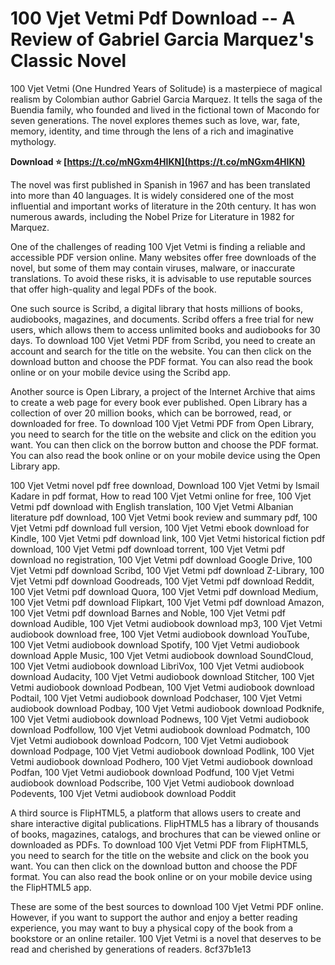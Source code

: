 
 
# 100 Vjet Vetmi Pdf Download -- A Review of Gabriel Garcia Marquez's Classic Novel
 
100 Vjet Vetmi (One Hundred Years of Solitude) is a masterpiece of magical realism by Colombian author Gabriel Garcia Marquez. It tells the saga of the Buendia family, who founded and lived in the fictional town of Macondo for seven generations. The novel explores themes such as love, war, fate, memory, identity, and time through the lens of a rich and imaginative mythology.
 
**Download ⭐ [https://t.co/mNGxm4HIKN](https://t.co/mNGxm4HIKN)**


 
The novel was first published in Spanish in 1967 and has been translated into more than 40 languages. It is widely considered one of the most influential and important works of literature in the 20th century. It has won numerous awards, including the Nobel Prize for Literature in 1982 for Marquez.
 
One of the challenges of reading 100 Vjet Vetmi is finding a reliable and accessible PDF version online. Many websites offer free downloads of the novel, but some of them may contain viruses, malware, or inaccurate translations. To avoid these risks, it is advisable to use reputable sources that offer high-quality and legal PDFs of the book.
 
One such source is Scribd, a digital library that hosts millions of books, audiobooks, magazines, and documents. Scribd offers a free trial for new users, which allows them to access unlimited books and audiobooks for 30 days. To download 100 Vjet Vetmi PDF from Scribd, you need to create an account and search for the title on the website. You can then click on the download button and choose the PDF format. You can also read the book online or on your mobile device using the Scribd app.
 
Another source is Open Library, a project of the Internet Archive that aims to create a web page for every book ever published. Open Library has a collection of over 20 million books, which can be borrowed, read, or downloaded for free. To download 100 Vjet Vetmi PDF from Open Library, you need to search for the title on the website and click on the edition you want. You can then click on the borrow button and choose the PDF format. You can also read the book online or on your mobile device using the Open Library app.
 
100 Vjet Vetmi novel pdf free download,  Download 100 Vjet Vetmi by Ismail Kadare in pdf format,  How to read 100 Vjet Vetmi online for free,  100 Vjet Vetmi pdf download with English translation,  100 Vjet Vetmi Albanian literature pdf download,  100 Vjet Vetmi book review and summary pdf,  100 Vjet Vetmi pdf download full version,  100 Vjet Vetmi ebook download for Kindle,  100 Vjet Vetmi pdf download link,  100 Vjet Vetmi historical fiction pdf download,  100 Vjet Vetmi pdf download torrent,  100 Vjet Vetmi pdf download no registration,  100 Vjet Vetmi pdf download Google Drive,  100 Vjet Vetmi pdf download Scribd,  100 Vjet Vetmi pdf download Z-Library,  100 Vjet Vetmi pdf download Goodreads,  100 Vjet Vetmi pdf download Reddit,  100 Vjet Vetmi pdf download Quora,  100 Vjet Vetmi pdf download Medium,  100 Vjet Vetmi pdf download Flipkart,  100 Vjet Vetmi pdf download Amazon,  100 Vjet Vetmi pdf download Barnes and Noble,  100 Vjet Vetmi pdf download Audible,  100 Vjet Vetmi audiobook download mp3,  100 Vjet Vetmi audiobook download free,  100 Vjet Vetmi audiobook download YouTube,  100 Vjet Vetmi audiobook download Spotify,  100 Vjet Vetmi audiobook download Apple Music,  100 Vjet Vetmi audiobook download SoundCloud,  100 Vjet Vetmi audiobook download LibriVox,  100 Vjet Vetmi audiobook download Audacity,  100 Vjet Vetmi audiobook download Stitcher,  100 Vjet Vetmi audiobook download Podbean,  100 Vjet Vetmi audiobook download Podtail,  100 Vjet Vetmi audiobook download Podchaser,  100 Vjet Vetmi audiobook download Podbay,  100 Vjet Vetmi audiobook download Podknife,  100 Vjet Vetmi audiobook download Podnews,  100 Vjet Vetmi audiobook download Podfollow,  100 Vjet Vetmi audiobook download Podmatch,  100 Vjet Vetmi audiobook download Podcorn,  100 Vjet Vetmi audiobook download Podpage,  100 Vjet Vetmi audiobook download Podlink,  100 Vjet Vetmi audiobook download Podhero,  100 Vjet Vetmi audiobook download Podfan,  100 Vjet Vetmi audiobook download Podfund,  100 Vjet Vetmi audiobook download Podscribe,  100 Vjet Vetmi audiobook download Podevents,  100 Vjet Vetmi audiobook download Poddit
 
A third source is FlipHTML5, a platform that allows users to create and share interactive digital publications. FlipHTML5 has a library of thousands of books, magazines, catalogs, and brochures that can be viewed online or downloaded as PDFs. To download 100 Vjet Vetmi PDF from FlipHTML5, you need to search for the title on the website and click on the book you want. You can then click on the download button and choose the PDF format. You can also read the book online or on your mobile device using the FlipHTML5 app.
 
These are some of the best sources to download 100 Vjet Vetmi PDF online. However, if you want to support the author and enjoy a better reading experience, you may want to buy a physical copy of the book from a bookstore or an online retailer. 100 Vjet Vetmi is a novel that deserves to be read and cherished by generations of readers.
 8cf37b1e13
 
